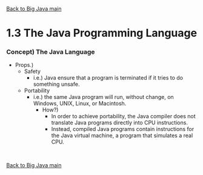 [Back to Big Java main](../../main.md)

# 1.3 The Java Programming Language
### Concept) The Java Language
- Props.)
  - Safety
    - i.e.) Java ensure that a program is terminated if it tries to do something unsafe. 
  - Portability
    - i.e.) the same Java program will run, without change, on Windows, UNIX, Linux, or Macintosh.
      - How?) 
        - In order to achieve portability, the Java compiler does not translate Java programs directly into CPU instructions. 
        - Instead, compiled Java programs contain instructions for the Java virtual machine, a program that simulates a real CPU.


<br>

[Back to Big Java main](../../main.md)